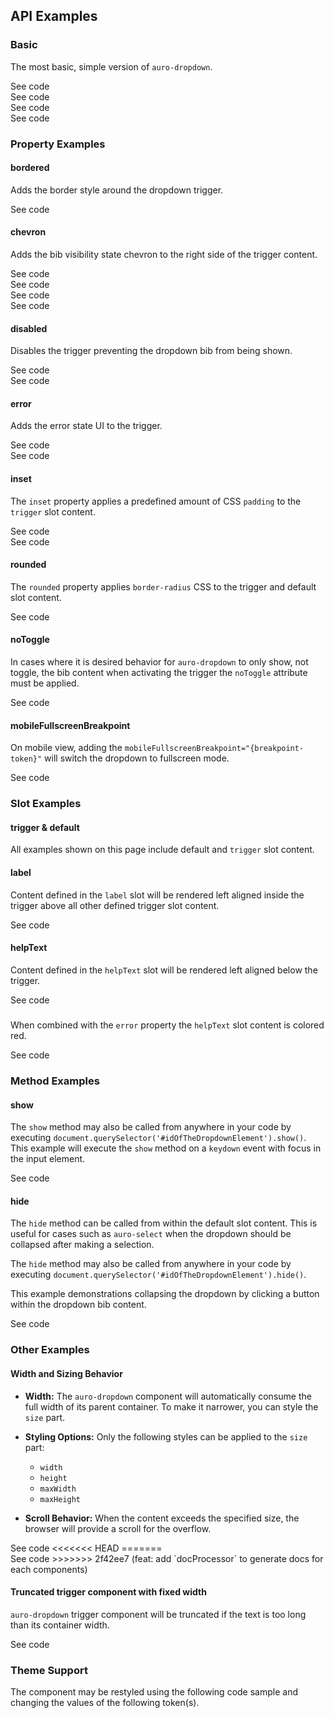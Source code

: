 <!-- AURO-GENERATED-CONTENT:START (FILE:src=./../docs/api.md) -->
<!-- AURO-GENERATED-CONTENT:END -->

## API Examples

### Basic

The most basic, simple version of `auro-dropdown`.

<div class="exampleWrapper">
  <!-- AURO-GENERATED-CONTENT:START (FILE:src=./../apiExamples/basic.html) -->
  <!-- AURO-GENERATED-CONTENT:END -->
</div>

<auro-accordion alignRight>
  <span slot="trigger">See code</span>

<!-- AURO-GENERATED-CONTENT:START (CODE:src=./../apiExamples/basic.html) -->
<!-- AURO-GENERATED-CONTENT:END -->

</auro-accordion>

<div class="exampleWrapper">
<!-- AURO-GENERATED-CONTENT:START (FILE:src=./../apiExamples/basicIcon.html) -->
<!-- AURO-GENERATED-CONTENT:END -->
</div>

<auro-accordion alignRight>
  <span slot="trigger">See code</span>

<!-- AURO-GENERATED-CONTENT:START (CODE:src=./../apiExamples/basicIcon.html) -->
<!-- AURO-GENERATED-CONTENT:END -->

</auro-accordion>

<div class="exampleWrapper">
<!-- AURO-GENERATED-CONTENT:START (FILE:src=./../apiExamples/basicButton.html) -->
<!-- AURO-GENERATED-CONTENT:END -->
</div>

<auro-accordion alignRight>
  <span slot="trigger">See code</span>

<!-- AURO-GENERATED-CONTENT:START (CODE:src=./../apiExamples/basicButton.html) -->
<!-- AURO-GENERATED-CONTENT:END -->

</auro-accordion>

<div class="exampleWrapper">
<!-- AURO-GENERATED-CONTENT:START (FILE:src=./../apiExamples/basicInput.html) -->
<!-- AURO-GENERATED-CONTENT:END -->
</div>

<auro-accordion alignRight>
  <span slot="trigger">See code</span>

<!-- AURO-GENERATED-CONTENT:START (CODE:src=./../apiExamples/basicInput.html) -->
<!-- AURO-GENERATED-CONTENT:END -->

</auro-accordion>

### Property Examples

#### bordered

Adds the border style around the dropdown trigger.

<div class="exampleWrapper">
<!-- AURO-GENERATED-CONTENT:START (FILE:src=./../apiExamples/bordered.html) -->
<!-- AURO-GENERATED-CONTENT:END -->
</div>

<auro-accordion alignRight>
  <span slot="trigger">See code</span>

<!-- AURO-GENERATED-CONTENT:START (CODE:src=./../apiExamples/bordered.html) -->
<!-- AURO-GENERATED-CONTENT:END -->

</auro-accordion>

#### chevron

Adds the bib visibility state chevron to the right side of the trigger content.

<div class="exampleWrapper">
<!-- AURO-GENERATED-CONTENT:START (FILE:src=./../apiExamples/chevron.html) -->
<!-- AURO-GENERATED-CONTENT:END -->
</div>

<auro-accordion alignRight>
  <span slot="trigger">See code</span>

<!-- AURO-GENERATED-CONTENT:START (CODE:src=./../apiExamples/chevron.html) -->
<!-- AURO-GENERATED-CONTENT:END -->

</auro-accordion>

<div class="exampleWrapper">
<!-- AURO-GENERATED-CONTENT:START (FILE:src=./../apiExamples/chevronIcon.html) -->
<!-- AURO-GENERATED-CONTENT:END -->
</div>

<auro-accordion alignRight>
  <span slot="trigger">See code</span>

<!-- AURO-GENERATED-CONTENT:START (CODE:src=./../apiExamples/chevronIcon.html) -->
<!-- AURO-GENERATED-CONTENT:END -->

</auro-accordion>

<div class="exampleWrapper">
<!-- AURO-GENERATED-CONTENT:START (FILE:src=./../apiExamples/chevronButton.html) -->
<!-- AURO-GENERATED-CONTENT:END -->
</div>

<auro-accordion alignRight>
  <span slot="trigger">See code</span>

<!-- AURO-GENERATED-CONTENT:START (CODE:src=./../apiExamples/chevronButton.html) -->
<!-- AURO-GENERATED-CONTENT:END -->

</auro-accordion>

<div class="exampleWrapper">
<!-- AURO-GENERATED-CONTENT:START (FILE:src=./../apiExamples/chevronInput.html) -->
<!-- AURO-GENERATED-CONTENT:END -->
</div>

<auro-accordion alignRight>
  <span slot="trigger">See code</span>

<!-- AURO-GENERATED-CONTENT:START (CODE:src=./../apiExamples/chevronInput.html) -->
<!-- AURO-GENERATED-CONTENT:END -->

</auro-accordion>

#### disabled

Disables the trigger preventing the dropdown bib from being shown.

<div class="exampleWrapper">
<!-- AURO-GENERATED-CONTENT:START (FILE:src=./../apiExamples/disabled.html) -->
<!-- AURO-GENERATED-CONTENT:END -->
</div>

<auro-accordion alignRight>
  <span slot="trigger">See code</span>

<!-- AURO-GENERATED-CONTENT:START (CODE:src=./../apiExamples/disabled.html) -->
<!-- AURO-GENERATED-CONTENT:END -->

</auro-accordion>

<div class="exampleWrapper">
  <!-- AURO-GENERATED-CONTENT:START (FILE:src=./../apiExamples/disabledAll.html) -->
  <!-- AURO-GENERATED-CONTENT:END -->
</div>

<auro-accordion alignRight>
  <span slot="trigger">See code</span>

<!-- AURO-GENERATED-CONTENT:START (CODE:src=./../apiExamples/disabledAll.html) -->
<!-- AURO-GENERATED-CONTENT:END -->

</auro-accordion>

#### error

Adds the error state UI to the trigger.

<div class="exampleWrapper">
  <!-- AURO-GENERATED-CONTENT:START (FILE:src=./../apiExamples/error.html) -->
  <!-- AURO-GENERATED-CONTENT:END -->
</div>

<auro-accordion alignRight>
  <span slot="trigger">See code</span>

<!-- AURO-GENERATED-CONTENT:START (CODE:src=./../apiExamples/error.html) -->
<!-- AURO-GENERATED-CONTENT:END -->

</auro-accordion>

<div class="exampleWrapper">
  <!-- AURO-GENERATED-CONTENT:START (FILE:src=./../apiExamples/errorBordered.html) -->
  <!-- AURO-GENERATED-CONTENT:END -->
</div>

<auro-accordion alignRight>
  <span slot="trigger">See code</span>

<!-- AURO-GENERATED-CONTENT:START (CODE:src=./../apiExamples/errorBordered.html) -->
<!-- AURO-GENERATED-CONTENT:END -->

</auro-accordion>

#### inset

The `inset` property applies a predefined amount of CSS `padding` to the `trigger` slot content.

<div class="exampleWrapper">
  <!-- AURO-GENERATED-CONTENT:START (FILE:src=./../apiExamples/inset.html) -->
  <!-- AURO-GENERATED-CONTENT:END -->
</div>

<auro-accordion alignRight>
  <span slot="trigger">See code</span>

<!-- AURO-GENERATED-CONTENT:START (CODE:src=./../apiExamples/inset.html) -->
<!-- AURO-GENERATED-CONTENT:END -->

</auro-accordion>

<div class="exampleWrapper">
  <!-- AURO-GENERATED-CONTENT:START (FILE:src=./../apiExamples/insetBordered.html) -->
  <!-- AURO-GENERATED-CONTENT:END -->
</div>

<auro-accordion alignRight>
  <span slot="trigger">See code</span>

<!-- AURO-GENERATED-CONTENT:START (CODE:src=./../apiExamples/insetBordered.html) -->
<!-- AURO-GENERATED-CONTENT:END -->

</auro-accordion>

#### rounded

The `rounded` property applies `border-radius` CSS to the trigger and default slot content.

<div class="exampleWrapper">
  <!-- AURO-GENERATED-CONTENT:START (FILE:src=./../apiExamples/rounded.html) -->
  <!-- AURO-GENERATED-CONTENT:END -->
</div>

<auro-accordion alignRight>
  <span slot="trigger">See code</span>

<!-- AURO-GENERATED-CONTENT:START (CODE:src=./../apiExamples/rounded.html) -->
<!-- AURO-GENERATED-CONTENT:END -->

</auro-accordion>

#### noToggle

In cases where it is desired behavior for `auro-dropdown` to only show, not toggle, the bib content when activating the trigger the `noToggle` attribute must be applied.

<div class="exampleWrapper">
  <!-- AURO-GENERATED-CONTENT:START (FILE:src=./../apiExamples/noToggle.html) -->
  <!-- AURO-GENERATED-CONTENT:END -->
</div>
<auro-accordion alignRight>
  <span slot="trigger">See code</span>

<!-- AURO-GENERATED-CONTENT:START (CODE:src=./../apiExamples/noToggle.html) -->
<!-- AURO-GENERATED-CONTENT:END -->

</auro-accordion>

#### mobileFullscreenBreakpoint

On mobile view, adding the `mobileFullscreenBreakpoint="{breakpoint-token}"` will switch the dropdown to fullscreen mode. 

<div class="exampleWrapper">
  <!-- AURO-GENERATED-CONTENT:START (FILE:src=./../apiExamples/customDimensions300.html) -->
  <!-- AURO-GENERATED-CONTENT:END -->
</div>
<auro-accordion alignRight>
  <span slot="trigger">See code</span>

<!-- AURO-GENERATED-CONTENT:START (CODE:src=./../apiExamples/customDimensions300.html) -->
<!-- AURO-GENERATED-CONTENT:END -->

</auro-accordion>

### Slot Examples

#### trigger & default

All examples shown on this page include default and `trigger` slot content.

#### label

Content defined in the `label` slot will be rendered left aligned inside the trigger above all other defined trigger slot content.

<div class="exampleWrapper">
  <!-- AURO-GENERATED-CONTENT:START (FILE:src=./../apiExamples/label.html) -->
  <!-- AURO-GENERATED-CONTENT:END -->
</div>

<auro-accordion alignRight>
  <span slot="trigger">See code</span>

<!-- AURO-GENERATED-CONTENT:START (CODE:src=./../apiExamples/label.html) -->
<!-- AURO-GENERATED-CONTENT:END -->

</auro-accordion>

#### helpText

Content defined in the `helpText` slot will be rendered left aligned below the trigger.

<div class="exampleWrapper">
  <!-- AURO-GENERATED-CONTENT:START (FILE:src=./../apiExamples/helpText.html) -->
  <!-- AURO-GENERATED-CONTENT:END -->
</div>

<auro-accordion alignRight>
  <span slot="trigger">See code</span>

<!-- AURO-GENERATED-CONTENT:START (CODE:src=./../apiExamples/helpText.html) -->
<!-- AURO-GENERATED-CONTENT:END -->

</auro-accordion>

#####

When combined with the `error` property the `helpText` slot content is colored red.

<div class="exampleWrapper">
  <!-- AURO-GENERATED-CONTENT:START (FILE:src=./../apiExamples/helpTextError.html) -->
  <!-- AURO-GENERATED-CONTENT:END -->
</div>

<auro-accordion alignRight>
  <span slot="trigger">See code</span>

<!-- AURO-GENERATED-CONTENT:START (CODE:src=./../apiExamples/helpTextError.html) -->
<!-- AURO-GENERATED-CONTENT:END -->

</auro-accordion>

### Method Examples

#### show

The `show` method may also be called from anywhere in your code by executing `document.querySelector('#idOfTheDropdownElement').show()`. This example will execute the `show` method on a `keydown` event with focus in the input element.

<div class="exampleWrapper">
  <!-- AURO-GENERATED-CONTENT:START (FILE:src=./../apiExamples/programmaticallyShow.html) -->
  <!-- AURO-GENERATED-CONTENT:END -->
</div>
<auro-accordion alignRight>
  <span slot="trigger">See code</span>

<!-- AURO-GENERATED-CONTENT:START (CODE:src=./../apiExamples/programmaticallyShow.html) -->
<!-- AURO-GENERATED-CONTENT:END -->

<!-- AURO-GENERATED-CONTENT:START (CODE:src=./../apiExamples/programmaticallyShow.js) -->
<!-- AURO-GENERATED-CONTENT:END -->

</auro-accordion>

#### hide

The `hide` method can be called from within the default slot content. This is useful for cases such as `auro-select` when the dropdown should be collapsed after making a selection.

The `hide` method may also be called from anywhere in your code by executing `document.querySelector('#idOfTheDropdownElement').hide()`.

This example demonstrations collapsing the dropdown by clicking a button within the dropdown bib content.

<div class="exampleWrapper">
  <!-- AURO-GENERATED-CONTENT:START (FILE:src=./../apiExamples/programmaticallyHide.html) -->
  <!-- AURO-GENERATED-CONTENT:END -->
</div>
<auro-accordion alignRight>
  <span slot="trigger">See code</span>

<!-- AURO-GENERATED-CONTENT:START (CODE:src=./../apiExamples/programmaticallyHide.html) -->
<!-- AURO-GENERATED-CONTENT:END -->

</auro-accordion>

</auro-accordion>

### Other Examples
#### Width and Sizing Behavior

- **Width:** The `auro-dropdown` component will automatically consume the full width of its parent container. To make it narrower, you can style the `size` part.

- **Styling Options:** Only the following styles can be applied to the `size` part:
  - `width`
  - `height`
  - `maxWidth`
  - `maxHeight`

- **Scroll Behavior:** When the content exceeds the specified size, the browser will provide a scroll for the overflow.


<div class="exampleWrapper">
  <!-- AURO-GENERATED-CONTENT:START (FILE:src=./../apiExamples/customDimensions100.html) -->
  <!-- AURO-GENERATED-CONTENT:END -->
</div>
<auro-accordion alignRight>
  <span slot="trigger">See code</span>

<!-- AURO-GENERATED-CONTENT:START (CODE:src=./../apiExamples/customDimensions100.html) -->
<!-- AURO-GENERATED-CONTENT:END -->

</auro-accordion>
<<<<<<< HEAD
=======
<div class="exampleWrapper">
  <!-- AURO-GENERATED-CONTENT:START (FILE:src=./../apiExamples/customDimensions300.html) -->
  <!-- AURO-GENERATED-CONTENT:END -->
</div>
<auro-accordion alignRight>
  <span slot="trigger">See code</span>

<!-- AURO-GENERATED-CONTENT:START (CODE:src=./../apiExamples/customDimensions300.html) -->
<!-- AURO-GENERATED-CONTENT:END -->

</auro-accordion>
>>>>>>> 2f42ee7 (feat: add `docProcessor` to generate docs for each components)

#### Truncated trigger component with fixed width

`auro-dropdown` trigger component will be truncated if the text is too long than its container width.

<div class="exampleWrapper">
  <!-- AURO-GENERATED-CONTENT:START (FILE:src=./../apiExamples/truncatedText.html) -->
  <!-- AURO-GENERATED-CONTENT:END -->
</div>
<auro-accordion alignRight>
  <span slot="trigger">See code</span>

<!-- AURO-GENERATED-CONTENT:START (CODE:src=./../apiExamples/truncatedText.html) -->
<!-- AURO-GENERATED-CONTENT:END -->

</auro-accordion>

### Theme Support

The component may be restyled using the following code sample and changing the values of the following token(s).

<!-- AURO-GENERATED-CONTENT:START (CODE:src=./../src/styles/tokens.scss) -->
<!-- AURO-GENERATED-CONTENT:END -->
